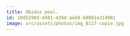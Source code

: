 ```yaml
---
title: Obidos pool.
id: 10d5290d-d481-426d-aeb8-60081e314881
image: src/assets/photos/img_8117-copie.jpg
---
```

